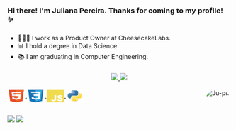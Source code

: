 ### Hi there! I'm Juliana Pereira. Thanks for coming to my profile! ✨
###
- 👩🏻‍💻 I work as a Product Owner at CheesecakeLabs.
- 📊 I hold a degree in Data Science.
- 📚 I am graduating in Computer Engineering.
###
<div align="center">
  <a href="https://github.com/pereirajuliana">
  <img height="160em" src="https://github-readme-stats.vercel.app/api?username=pereirajuliana&show_icons=true&theme=dracula&include_all_commits=true&count_private=true"/>
  <img height="160em" src="https://github-readme-stats.vercel.app/api/top-langs/?username=pereirajuliana&layout=compact&langs_count=7&theme=dracula"/>
</div>

<div style="display: inline_block"><br>
  <img align="center" alt="Ju-HTML" height="30" width="40" src="https://raw.githubusercontent.com/devicons/devicon/master/icons/html5/html5-original.svg">
  <img align="center" alt="Ju-CSS" height="30" width="40" src="https://raw.githubusercontent.com/devicons/devicon/master/icons/css3/css3-original.svg">
  <img align="center" alt="Ju-Js" height="30" width="40" src="https://raw.githubusercontent.com/devicons/devicon/master/icons/javascript/javascript-plain.svg">
  <img align="center" alt="Ju-Python" height="30" width="40" src="https://raw.githubusercontent.com/devicons/devicon/master/icons/python/python-original.svg">
  <img align="right" alt="Ju-pic" height="150" style="border-radius:50px;" src="https://media.discordapp.net/attachments/958736322263138304/958736400935698512/download20220303113531.png">
</div>
  
  ##
    
<div> 
  <a href = "mailto:julianapereirajp1996@gmail.com"><img src="https://img.shields.io/badge/-Gmail-%23333?style=for-the-badge&logo=gmail&logoColor=white" target="_blank"></a>
  <a href="https://www.linkedin.com/in/julianapereira96/" target="_blank"><img src="https://img.shields.io/badge/-LinkedIn-%230077B5?style=for-the-badge&logo=linkedin&logoColor=white" target="_blank"></a> 
</div>
